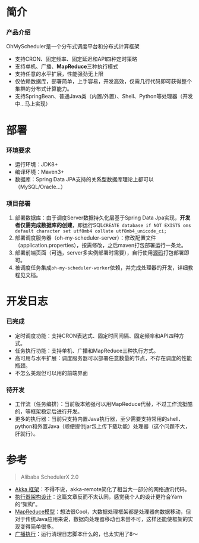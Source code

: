 # 简介
### 产品介绍
OhMyScheduler是一个分布式调度平台和分布式计算框架
* 支持CRON、固定频率、固定延迟和API四种定时策略
* 支持单机、广播、**MapReduce**三种执行模式
* 支持任意的水平扩展，性能强劲无上限
* 仅依赖数据库，部署简单，上手容易，开发高效，仅需几行代码即可获得整个集群的分布式计算能力。
* 支持SpringBean、普通Java类（内置/外置）、Shell、Python等处理器（开发中...马上实现）

# 部署
### 环境要求
* 运行环境：JDK8+
* 编译环境：Maven3+
* 数据库：Spring Data JPA支持的关系型数据库理论上都可以（MySQL/Oracle...）

### 项目部署
1. 部署数据库：由于调度Server数据持久化层基于Spring Data Jpa实现，**开发者仅需完成数据库的创建**，即运行SQL`CREATE database if NOT EXISTS oms default character set utf8mb4 collate utf8mb4_unicode_ci;`
2. 部署调度服务器（oh-my-scheduler-server）：修改配置文件（application.properties），按需修改，之后maven打包部署运行一条龙。
3. 部署前端页面（可选，server多实例部署时需要），自行使用[源码](https://github.com/KFCFans/OhMyScheduler-Console)打包部署即可。
4. 被调度任务集成`oh-my-scheduler-worker`依赖，并完成处理器的开发，详细教程见文档。

# 开发日志
### 已完成
* 定时调度功能：支持CRON表达式、固定时间间隔、固定频率和API四种方式。
* 任务执行功能：支持单机、广播和MapReduce三种执行方式。
* 高可用与水平扩展：调度服务器可以部署任意数量的节点，不存在调度的性能瓶颈。
* 不怎么美观但可以用的前端界面

### 待开发
* 工作流（任务编排）：当前版本勉强可以用MapReduce代替，不过工作流挺酷的，等框架稳定后进行开发。
* 更多的执行器：当前只支持内置Java执行器，至少需要支持常用的shell、python和外置Java（顺便提供jar包上传下载功能）处理器（这个问题不大，肝就行）。

# 参考
>Alibaba SchedulerX 2.0

* [Akka 框架](https://yq.aliyun.com/articles/709946?spm=a2c4e.11153959.teamhomeleft.67.6a0560c9bZEnZq)：不得不说，akka-remote简化了相当大一部分的网络通讯代码。
* [执行器架构设计](https://yq.aliyun.com/articles/704121?spm=a2c4e.11153959.teamhomeleft.97.371960c9qhB1mB)：这篇文章反而不太认同，感觉我个人的设计更符合Yarn的“架构”。
* [MapReduce模型](https://yq.aliyun.com/articles/706820?spm=a2c4e.11153959.teamhomeleft.83.6a0560c9bZEnZq)：想法很Cool，大数据处理框架都是处理器向数据移动，但对于传统Java应用来说，数据向处理器移动也未尝不可，这样还能使框架的实现变得简单很多。
* [广播执行](https://yq.aliyun.com/articles/716203?spm=a2c4e.11153959.teamhomeleft.40.371960c9qhB1mB)：运行清理日志脚本什么的，也太实用了8～